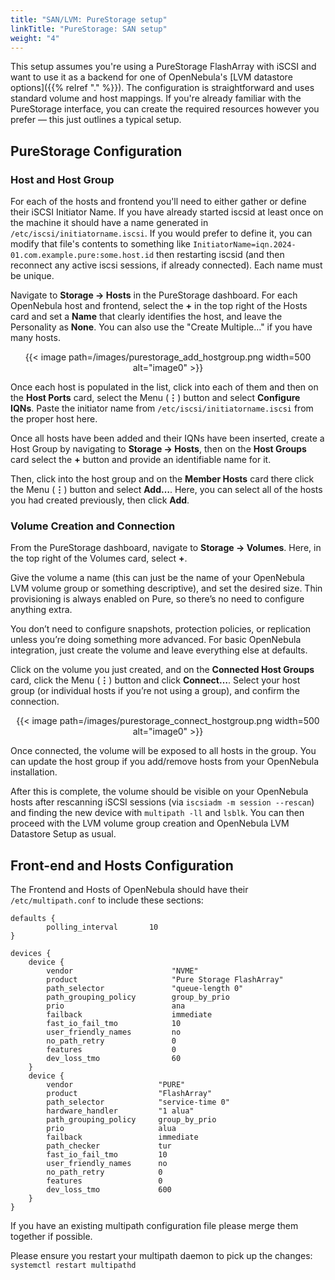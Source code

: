 ```yaml
---
title: "SAN/LVM: PureStorage setup"
linkTitle: "PureStorage: SAN setup"
weight: "4"
---
```


This setup assumes you're using a PureStorage FlashArray with iSCSI and want to use it as a backend for one of OpenNebula's [LVM datastore options]({{% relref "." %}}). The configuration is straightforward and uses standard volume and host mappings. If you're already familiar with the PureStorage interface, you can create the required resources however you prefer — this just outlines a typical setup.

## PureStorage Configuration

### Host and Host Group

For each of the hosts and frontend you'll need to either gather or define their iSCSI Initiator Name. If you have already started iscsid at least once on the machine it should have a name generated in `/etc/iscsi/initiatorname.iscsi`. If you would prefer to define it, you can modify that file's contents to something like `InitiatorName=iqn.2024-01.com.example.pure:some.host.id` then restarting iscsid (and then reconnect any active iscsi sessions, if already connected).  Each name must be unique.

Navigate to **Storage → Hosts** in the PureStorage dashboard. For each OpenNebula host and frontend, select the **+** in the top right of the Hosts card and set a **Name** that clearly identifies the host, and leave the Personality as **None**.  You can also use the "Create Multiple…" if you have many hosts.

<center>
{{< image path=/images/purestorage_add_hostgroup.png width=500 alt="image0" >}}
</center>

Once each host is populated in the list, click into each of them and then on the **Host Ports** card, select the Menu (**⋮**) button and select **Configure IQNs**. Paste the initiator name from `/etc/iscsi/initiatorname.iscsi` from the proper host here.

Once all hosts have been added and their IQNs have been inserted, create a Host Group by navigating to **Storage → Hosts**, then on the **Host Groups** card select the **+** button and provide an identifiable name for it.

Then, click into the host group and on the **Member Hosts** card there click the Menu (**⋮**) button and select **Add…**. Here, you can select all of the hosts you had created previously, then click **Add**.

### Volume Creation and Connection

From the PureStorage dashboard, navigate to **Storage → Volumes**.  Here, in the top right of the Volumes card, select **+**.

Give the volume a name (this can just be the name of your OpenNebula LVM volume group or something descriptive), and set the desired size. Thin provisioning is always enabled on Pure, so there’s no need to configure anything extra.

You don’t need to configure snapshots, protection policies, or replication unless you’re doing something more advanced. For basic OpenNebula integration, just create the volume and leave everything else at defaults.

Click on the volume you just created, and on the **Connected Host Groups** card, click the Menu (**⋮**) button and click **Connect…**. Select your host group (or individual hosts if you’re not using a group), and confirm the connection.

<center>
{{< image path=/images/purestorage_connect_hostgroup.png width=500 alt="image0" >}}
</center>

Once connected, the volume will be exposed to all hosts in the group. You can update the host group if you add/remove hosts from your OpenNebula installation.

After this is complete, the volume should be visible on your OpenNebula hosts after rescanning iSCSI sessions (via `iscsiadm -m session --rescan`) and finding the new device with `multipath -ll` and `lsblk`. You can then proceed with the LVM volume group creation and OpenNebula LVM Datastore Setup as usual.

## Front-end and Hosts Configuration

The Frontend and Hosts of OpenNebula should have their `/etc/multipath.conf` to include these sections:

~~~
defaults {
        polling_interval       10
}

devices {
    device {
        vendor                      "NVME"
        product                     "Pure Storage FlashArray"
        path_selector               "queue-length 0"
        path_grouping_policy        group_by_prio
        prio                        ana
        failback                    immediate
        fast_io_fail_tmo            10
        user_friendly_names         no
        no_path_retry               0
        features                    0
        dev_loss_tmo                60
    }
    device {
        vendor                   "PURE"
        product                  "FlashArray"
        path_selector            "service-time 0"
        hardware_handler         "1 alua"
        path_grouping_policy     group_by_prio
        prio                     alua
        failback                 immediate
        path_checker             tur
        fast_io_fail_tmo         10
        user_friendly_names      no
        no_path_retry            0
        features                 0
        dev_loss_tmo             600
    }
}
~~~

If you have an existing multipath configuration file please merge them together if possible.

Please ensure you restart your multipath daemon to pick up the changes: `systemctl restart multipathd`
